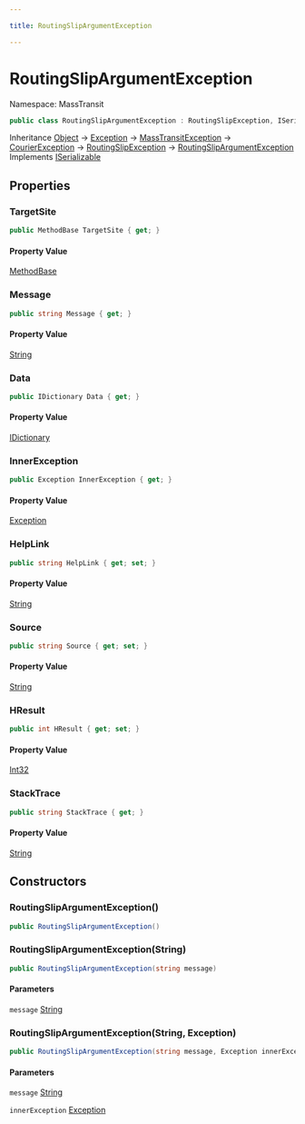 ```yaml
---

title: RoutingSlipArgumentException

---
```


# RoutingSlipArgumentException

Namespace: MassTransit

```csharp
public class RoutingSlipArgumentException : RoutingSlipException, ISerializable
```

Inheritance [Object](https://learn.microsoft.com/en-us/dotnet/api/system.object) → [Exception](https://learn.microsoft.com/en-us/dotnet/api/system.exception) → [MassTransitException](../masstransit/masstransitexception) → [CourierException](../masstransit/courierexception) → [RoutingSlipException](../masstransit/routingslipexception) → [RoutingSlipArgumentException](../masstransit/routingslipargumentexception)<br/>
Implements [ISerializable](https://learn.microsoft.com/en-us/dotnet/api/system.runtime.serialization.iserializable)

## Properties

### **TargetSite**

```csharp
public MethodBase TargetSite { get; }
```

#### Property Value

[MethodBase](https://learn.microsoft.com/en-us/dotnet/api/system.reflection.methodbase)<br/>

### **Message**

```csharp
public string Message { get; }
```

#### Property Value

[String](https://learn.microsoft.com/en-us/dotnet/api/system.string)<br/>

### **Data**

```csharp
public IDictionary Data { get; }
```

#### Property Value

[IDictionary](https://learn.microsoft.com/en-us/dotnet/api/system.collections.idictionary)<br/>

### **InnerException**

```csharp
public Exception InnerException { get; }
```

#### Property Value

[Exception](https://learn.microsoft.com/en-us/dotnet/api/system.exception)<br/>

### **HelpLink**

```csharp
public string HelpLink { get; set; }
```

#### Property Value

[String](https://learn.microsoft.com/en-us/dotnet/api/system.string)<br/>

### **Source**

```csharp
public string Source { get; set; }
```

#### Property Value

[String](https://learn.microsoft.com/en-us/dotnet/api/system.string)<br/>

### **HResult**

```csharp
public int HResult { get; set; }
```

#### Property Value

[Int32](https://learn.microsoft.com/en-us/dotnet/api/system.int32)<br/>

### **StackTrace**

```csharp
public string StackTrace { get; }
```

#### Property Value

[String](https://learn.microsoft.com/en-us/dotnet/api/system.string)<br/>

## Constructors

### **RoutingSlipArgumentException()**

```csharp
public RoutingSlipArgumentException()
```

### **RoutingSlipArgumentException(String)**

```csharp
public RoutingSlipArgumentException(string message)
```

#### Parameters

`message` [String](https://learn.microsoft.com/en-us/dotnet/api/system.string)<br/>

### **RoutingSlipArgumentException(String, Exception)**

```csharp
public RoutingSlipArgumentException(string message, Exception innerException)
```

#### Parameters

`message` [String](https://learn.microsoft.com/en-us/dotnet/api/system.string)<br/>

`innerException` [Exception](https://learn.microsoft.com/en-us/dotnet/api/system.exception)<br/>
